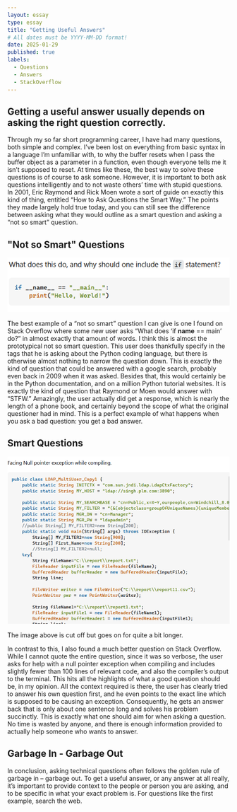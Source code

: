 ```yaml
---
layout: essay
type: essay
title: "Getting Useful Answers"
# All dates must be YYYY-MM-DD format!
date: 2025-01-29
published: true
labels:
  - Questions
  - Answers
  - StackOverflow
---
```


## Getting a useful answer usually depends on asking the right question correctly.

Through my so far short programming career, I have had many questions, both simple and complex. 
I’ve been lost on everything from basic syntax in a language I’m unfamiliar with, to why the buffer resets when I pass the buffer object as a parameter in a function, even though everyone tells me it isn’t supposed to reset. 
At times like these, the best way to solve these questions is of course to ask someone. However, it is important to both ask questions intelligently and to not waste others’ time with stupid questions. 
In 2001, Eric Raymond and Rick Moen wrote a sort of guide on exactly this kind of thing, entitled “How to Ask Questions the Smart Way.” The points they made largely hold true today, and you can still see the difference between asking what they would outline as a smart question and asking a “not so smart” question. 

## "Not so Smart" Questions
<img class="img-fluid" src="../img/dumbQuestion.png">

The best example of a “not so smart” question I can give is one I found on Stack Overflow where some new user asks “What does ‘if __name__ == main’ do?” in almost exactly that amount of words. 
I think this is almost the prototypical not so smart question. 
This user does thankfully specify in the tags that he is asking about the Python coding language, but there is otherwise almost nothing to narrow the question down. 
This is exactly the kind of question that could be answered with a google search, probably even back in 2009 when it was asked. Besides that, this would certainly be in the Python documentation, and on a million Python tutorial websites. 
It is exactly the kind of question that Raymond or Moen would answer with “STFW.” Amazingly, the user actually did get a response, which is nearly the length of a phone book, and certainly beyond the scope of what the original questioner had in mind. 
This is a perfect example of what happens when you ask a bad question: you get a bad answer.

## Smart Questions
<img class="img-fluid" src="../img/smartQuestion.png">

The image above is cut off but goes on for quite a bit longer.


In contrast to this, I also found a much better question on Stack Overflow. 
While I cannot quote the entire question, since it was so verbose, the user asks for help with a null pointer exception when compiling and includes slightly fewer than 100 lines of relevant code, and also the compiler’s output to the terminal. 
This hits all the highlights of what a good question should be, in my opinion. 
All the context required is there, the user has clearly tried to answer his own question first, and he even points to the exact line which is supposed to be causing an exception. Consequently, he gets an answer back that is only about one sentence long and solves his problem succinctly. 
This is exactly what one should aim for when asking a question. No time is wasted by anyone, and there is enough information provided to actually help someone who wants to answer.

 ## Garbage In - Garbage Out
 
 In conclusion, asking technical questions often follows the golden rule of garbage in – garbage out. 
To get a useful answer, or any answer at all really, it’s important to provide context to the people or person you are asking, and to be specific in what your exact problem is. 
For questions like the first example, search the web. 
